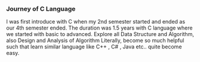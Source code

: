 <h3> Journey of C Language</h3>
I was first introduce with C when my 2nd semester started
and ended as our 4th semester ended.
The duration was 1.5 years with C language where we started with basic to advanced.
Explore all Data Structure and Algorithm, also Design and Analysis of Algorithm
Literally, become so much helpful such that learn similar language like
C++ , C# , Java etc.. quite become easy.

